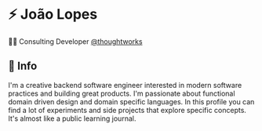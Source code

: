 # :zap: João Lopes

:technologist: Consulting Developer [@thoughtworks](https://github.com/thoughtworks)   

## :speech_balloon: Info

I'm a creative backend software engineer interested in modern software practices and building great products. I'm passionate about functional domain driven design and domain specific languages. In this profile you can find a lot of experiments and side projects that explore specific concepts. It's almost like a public learning journal.
